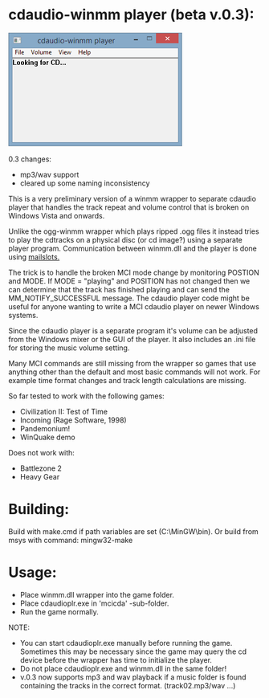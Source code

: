 # cdaudio-winmm player (beta v.0.3):

![screenshot](screenshot.png)

0.3 changes:
- mp3/wav support
- cleared up some naming inconsistency

This is a very preliminary version of a winmm wrapper to separate cdaudio player that handles the track repeat and volume control that is broken on Windows Vista and onwards.

Unlike the ogg-winmm wrapper which plays ripped .ogg files it instead tries to play the cdtracks on a physical disc (or cd image?) using a separate player program. Communication between winmm.dll and the player is done using [mailslots.](https://docs.microsoft.com/en-us/windows/win32/ipc/mailslots)

The trick is to handle the broken MCI mode change by monitoring POSTION and MODE. 
If MODE = "playing" and POSITION has not changed then we can determine that the track has finished playing and can send the MM_NOTIFY_SUCCESSFUL message. The cdaudio player code might be useful for anyone wanting to write a MCI cdaudio player on newer Windows systems.

Since the cdaudio player is a separate program it's volume can be adjusted from the Windows mixer or the GUI of the player. It also includes an .ini file for storing the music volume setting.

Many MCI commands are still missing from the wrapper so games that use anything other than the default and most basic commands will not work. For example time format changes and track length calculations are missing.

So far tested to work with the following games:
- Civilization II: Test of Time
- Incoming (Rage Software, 1998)
- Pandemonium!
- WinQuake demo

Does not work with:
- Battlezone 2
- Heavy Gear

# Building:

Build with make.cmd if path variables are set (C:\MinGW\bin).
Or build from msys with command: mingw32-make

# Usage:

- Place winmm.dll wrapper into the game folder.
- Place cdaudioplr.exe in 'mcicda' -sub-folder.
- Run the game normally.

NOTE:
- You can start cdaudioplr.exe manually before running the game. Sometimes this may be necessary since the game may query the cd device before the wrapper has time to initialize the player.
- Do not place cdaudioplr.exe and winmm.dll in the same folder!
- v.0.3 now supports mp3 and wav playback if a music folder is found containing the tracks in the correct format. (track02.mp3/wav ...)
